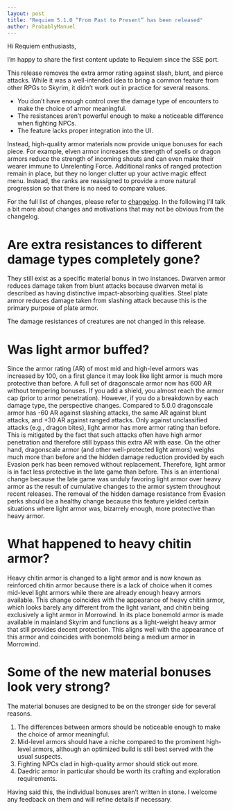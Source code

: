 ```yaml
---
layout: post
title: "Requiem 5.1.0 “From Past to Present” has been released"
author: ProbablyManuel
---
```

Hi Requiem enthusiasts,

I’m happy to share the first content update to Requiem since the SSE port.

This release removes the extra armor rating against slash, blunt, and pierce attacks. While it was a well-intended idea to bring a common feature from other RPGs to Skyrim, it didn’t work out in practice for several reasons.

* You don’t have enough control over the damage type of encounters to make the choice of armor meaningful.
* The resistances aren’t powerful enough to make a noticeable difference when fighting NPCs.
* The feature lacks proper integration into the UI.

Instead, high-quality armor materials now provide unique bonuses for each piece. For example, elven armor increases the strength of spells or dragon armors reduce the strength of incoming shouts and can even make their wearer immune to Unrelenting Force. Additional ranks of ranged protection remain in place, but they no longer clutter up your active magic effect menu. Instead, the ranks are reassigned to provide a more natural progression so that there is no need to compare values.

For the full list of changes, please refer to [changelog]({{site.github.repository_url}}/blob/main/components/documentation/src/Changelog.md#requiem-510---from-past-to-present). In the following I’ll talk a bit more about changes and motivations that may not be obvious from the changelog.

# Are extra resistances to different damage types completely gone?

They still exist as a specific material bonus in two instances. Dwarven armor reduces damage taken from blunt attacks because dwarven metal is described as having distinctive impact-absorbing qualities. Steel plate armor reduces damage taken from slashing attack because this is the primary purpose of plate armor.

The damage resistances of creatures are not changed in this release.

# Was light armor buffed?

Since the armor rating (AR) of most mid and high-level armors was increased by 100, on a first glance it may look like light armor is much more protective than before. A full set of dragonscale armor now has 600 AR without tempering bonuses. If you add a shield, you almost reach the armor cap (prior to armor penetration). However, if you do a breakdown by each damage type, the perspective changes. Compared to 5.0.0 dragonscale armor has -60 AR against slashing attacks, the same AR against blunt attacks, and +30 AR against ranged attacks. Only against unclassified attacks (e.g., dragon bites), light armor has more armor rating than before. This is mitigated by the fact that such attacks often have high armor penetration and therefore still bypass this extra AR with ease. On the other hand, dragonscale armor (and other well-protected light armors) weighs much more than before and the hidden damage reduction provided by each Evasion perk has been removed without replacement. Therefore, light armor is in fact less protective in the late game than before. This is an intentional change because the late game was unduly favoring light armor over heavy armor as the result of cumulative changes to the armor system throughout recent releases. The removal of the hidden damage resistance from Evasion perks should be a healthy change because this feature yielded certain situations where light armor was, bizarrely enough, more protective than heavy armor.

# What happened to heavy chitin armor?

Heavy chitin armor is changed to a light armor and is now known as reinforced chitin armor because there is a lack of choice when it comes mid-level light armors while there are already enough heavy armors available. This change coincides with the appearance of heavy chitin armor, which looks barely any different from the light variant, and chitin being exclusively a light armor in Morrowind. In its place bonemold armor is made available in mainland Skyrim and functions as a light-weight heavy armor that still provides decent protection. This aligns well with the appearance of this armor and coincides with bonemold being a medium armor in Morrowind.

# Some of the new material bonuses look very strong?

The material bonuses are designed to be on the stronger side for several reasons.

1. The differences between armors should be noticeable enough to make the choice of armor meaningful.
1. Mid-level armors should have a niche compared to the prominent high-level armors, although an optimized build is still best served with the usual suspects.
1. Fighting NPCs clad in high-quality armor should stick out more.
1. Daedric armor in particular should be worth its crafting and exploration requirements.

Having said this, the individual bonuses aren’t written in stone. I welcome any feedback on them and will refine details if necessary.
